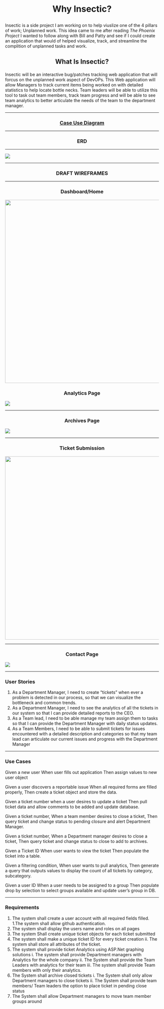 #   <p align ="center">  Why Insectic? </p>

Insectic is a side project I am working on to help viuslize one of the 4 pillars of work; Unplanned work. This idea came to me after reading <i>The Phoenix Project</i> I wanted to follow along with Bill and Patty and see if I could create an application that would of helped visualize, track, and streamline the complition of unplanned tasks and work. 

## <p align ="center">  What Is Insectic? </p>
Insectic will be an interactive bug/patches tracking web application that will forcus on the unplanned work aspect of DevOPs. This Web application will allow Managers to track current items being worked on with detailed statistics to help locate bottle necks. Team leaders will be able to utilize this tool to task out team members, track team progress and will be able to see team analytics to better articulate the needs of the team to the department manager. 
***
 ### <p align="center"> [Case Use Diagram](https://github.com/Darius-D/Insectic/blob/main/CaseUseDiagram.jpg) </p>
***
###   <p align="center">  ERD  </p>
***
![](img/myERD.jpg)

***

###   <p align="center">  DRAFT WIREFRAMES </p>

***

###   <p align="center">  Dashboard/Home

<img src="https://github.com/Darius-D/Insectic/blob/main/img/dashboard2.JPG" width="1000" height="600">

###   <p align="center">  Analytics Page


![](img/Analytic%20page.JPG)

***

###   <p align="center">  Archives Page

![](img/Archives.JPG)

***

###   <p align="center">  Ticket Submission


<p align="center">  
  
  <img src="https://github.com/Darius-D/Insectic/blob/main/img/ticket%20submission.png" width="1000" height="600">

  
  </p>

***

###   <p align="center">  Contact Page


![](img/Contact.JPG)

***
### User Stories

1. As a Department Manager, I need to create “tickets” when ever a problem is detected in our process, so that we can visualize the bottleneck and common trends. 
2. As a Department Manager, I need to see the analytics of all the tickets in our system so that I can provide detailed reports to the CEO. 
3. As a Team lead, I need to be able manage my team assign them to tasks so that I can provide the Department Manager with daily status updates. 
4. As a Team Members, I need to be able to submit tickets for issues encountered with a detailed description and categories so that my team lead can articulate our current issues and progress with the Department Manager

***
### Use Cases

Given a new user
When user fills out application
Then assign values to new user object

Given a user discovers a reportable issue
When all required forms are filled properly, 
Then create a ticket object and store the data.

Given a ticket number 
when a user desires to update a ticket
Then pull ticket data and allow comments to be added and update database. 

Given a ticket number, 
When a team member desires to close a ticket, 
Then query ticket and change status to pending closure and alert Department Manager.

Given a ticket number, 
When a Department manager desires to close a ticket, 
Then query ticket and change status to close to add to archives.

Given a Ticket ID
When user wants to view the ticket
Then populate the ticket into a table.

Given a filtering condition, 
When user wants to pull analytics, 
Then generate a query that outputs values to display the count of all tickets by category, subcategory.

Given a user ID
When a user needs to be assigned to a group
Then populate drop by selection to select groups available and update user’s group in DB.

*** 
### Requirements

1.	The system shall create a user account with all required fields filled.
 1.The system shall allow github authentication.
2.	The system shall display the users name and roles on all pages
3.	The system Shall create unique ticket objects for each ticket submitted
 3.	The system shall make a unique ticket ID for every ticket creation
 ii.	The system shall store all attributes of the ticket.
4.	The system shall provide ticket Analytics using ASP.Net graphing solutions
 i.	The system shall provide Department managers with Analytics for the whole company
 ii.	The System shall provide the Team Leaders with analytics for their team
 iii.	The system shall provide Team members with only their analytics. 
5.	The System shall archive closed tickets
 i.	 The System shall only allow Department managers to close tickets
 ii.	The System shall provide team members/ Team leaders the option to place ticket in pending close status
6.	The System shall allow Department managers to move team member groups around 


